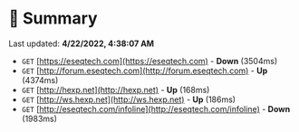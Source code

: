 # 📖 Summary
Last updated: **4/22/2022, 4:38:07 AM**

- `GET` [https://eseqtech.com](https://eseqtech.com) - **Down** (3504ms)
- `GET` [http://forum.eseqtech.com](http://forum.eseqtech.com) - **Up** (4374ms)
- `GET` [http://hexp.net](http://hexp.net) - **Up** (168ms)
- `GET` [http://ws.hexp.net](http://ws.hexp.net) - **Up** (186ms)
- `GET` [http://eseqtech.com/infoline](http://eseqtech.com/infoline) - **Down** (1983ms)
